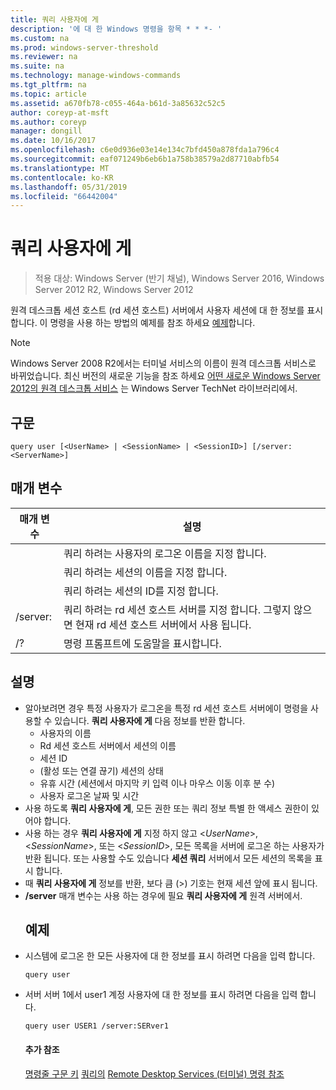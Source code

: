 ```yaml
---
title: 쿼리 사용자에 게
description: '에 대 한 Windows 명령을 항목 * * *- '
ms.custom: na
ms.prod: windows-server-threshold
ms.reviewer: na
ms.suite: na
ms.technology: manage-windows-commands
ms.tgt_pltfrm: na
ms.topic: article
ms.assetid: a670fb78-c055-464a-b61d-3a85632c52c5
author: coreyp-at-msft
ms.author: coreyp
manager: dongill
ms.date: 10/16/2017
ms.openlocfilehash: c6e0d936e03e14e134c7bfd450a878fda1a796c4
ms.sourcegitcommit: eaf071249b6eb6b1a758b38579a2d87710abfb54
ms.translationtype: MT
ms.contentlocale: ko-KR
ms.lasthandoff: 05/31/2019
ms.locfileid: "66442004"
---
```

# <a name="query-user"></a>쿼리 사용자에 게

>적용 대상: Windows Server (반기 채널), Windows Server 2016, Windows Server 2012 R2, Windows Server 2012

원격 데스크톱 세션 호스트 (rd 세션 호스트) 서버에서 사용자 세션에 대 한 정보를 표시합니다.
이 명령을 사용 하는 방법의 예제를 참조 하세요 [예제](#BKMK_examples)합니다.
> [!NOTE]
> Windows Server 2008 R2에서는 터미널 서비스의 이름이 원격 데스크톱 서비스로 바뀌었습니다. 최신 버전의 새로운 기능을 참조 하세요 [어떤 새로운 Windows Server 2012의 원격 데스크톱 서비스](https://technet.microsoft.com/library/hh831527) 는 Windows Server TechNet 라이브러리에서.
> ## <a name="syntax"></a>구문
> ```
> query user [<UserName> | <SessionName> | <SessionID>] [/server:<ServerName>]
> ```
> ## <a name="parameters"></a>매개 변수
> 
> |      매개 변수       |                                                     설명                                                     |
> |----------------------|---------------------------------------------------------------------------------------------------------------------|
> |      <UserName>      |                            쿼리 하려는 사용자의 로그온 이름을 지정 합니다.                             |
> |    <SessionName>     |                              쿼리 하려는 세션의 이름을 지정 합니다.                              |
> |     <SessionID>      |                               쿼리 하려는 세션의 ID를 지정 합니다.                               |
> | /server:<ServerName> | 쿼리 하려는 rd 세션 호스트 서버를 지정 합니다. 그렇지 않으면 현재 rd 세션 호스트 서버에서 사용 됩니다. |
> |          /?          |                                        명령 프롬프트에 도움말을 표시합니다.                                         |
> 
> ## <a name="remarks"></a>설명
> - 알아보려면 경우 특정 사용자가 로그온을 특정 rd 세션 호스트 서버에이 명령을 사용할 수 있습니다. **쿼리 사용자에 게** 다음 정보를 반환 합니다.
>   -   사용자의 이름
>   -   Rd 세션 호스트 서버에서 세션의 이름
>   -   세션 ID
>   -   (활성 또는 연결 끊기) 세션의 상태
>   -   유휴 시간 (세션에서 마지막 키 입력 이나 마우스 이동 이후 분 수)
>   -   사용자 로그온 날짜 및 시간
> - 사용 하도록 **쿼리 사용자에 게**, 모든 권한 또는 쿼리 정보 특별 한 액세스 권한이 있어야 합니다.
> - 사용 하는 경우 **쿼리 사용자에 게** 지정 하지 않고 <*UserName*>, <*SessionName*>, 또는 <*SessionID*>, 모든 목록을 서버에 로그온 하는 사용자가 반환 됩니다. 또는 사용할 수도 있습니다 **세션 쿼리** 서버에서 모든 세션의 목록을 표시 합니다.
> - 때 **쿼리 사용자에 게** 정보를 반환, 보다 큼 (>) 기호는 현재 세션 앞에 표시 됩니다.
> - **/server** 매개 변수는 사용 하는 경우에 필요 **쿼리 사용자에 게** 원격 서버에서.
>   ## <a name="BKMK_examples"></a>예제
> - 시스템에 로그온 한 모든 사용자에 대 한 정보를 표시 하려면 다음을 입력 합니다.
>   ```
>   query user
>   ```
> - 서버 서버 1에서 user1 계정 사용자에 대 한 정보를 표시 하려면 다음을 입력 합니다.
>   ```
>   query user USER1 /server:SERver1
>   ```
>   #### <a name="additional-references"></a>추가 참조
>   [명령줄 구문 키](command-line-syntax-key.md)
>   [쿼리의](query.md)
>   [Remote Desktop Services &#40;터미널&#41; 명령 참조](remote-desktop-services-terminal-services-command-reference.md)
